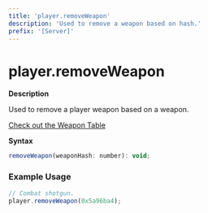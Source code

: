```yaml
---
title: 'player.removeWeapon'
description: 'Used to remove a weapon based on hash.'
prefix: '[Server]'
---
```


# player.removeWeapon

**Description**

Used to remove a player weapon based on a weapon.

[Check out the Weapon Table](../articles/tables/weapons.md)

**Syntax**

```js
removeWeapon(weaponHash: number): void;
```

### Example Usage

```js
// Combat shotgun.
player.removeWeapon(0x5a96ba4);
```
